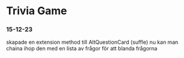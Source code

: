 # Trivia Game

### 15-12-23

skapade en extension method till AltQuestionCard (suffle) nu kan man chaina ihop den med en lista av frågor för att blanda frågorna
